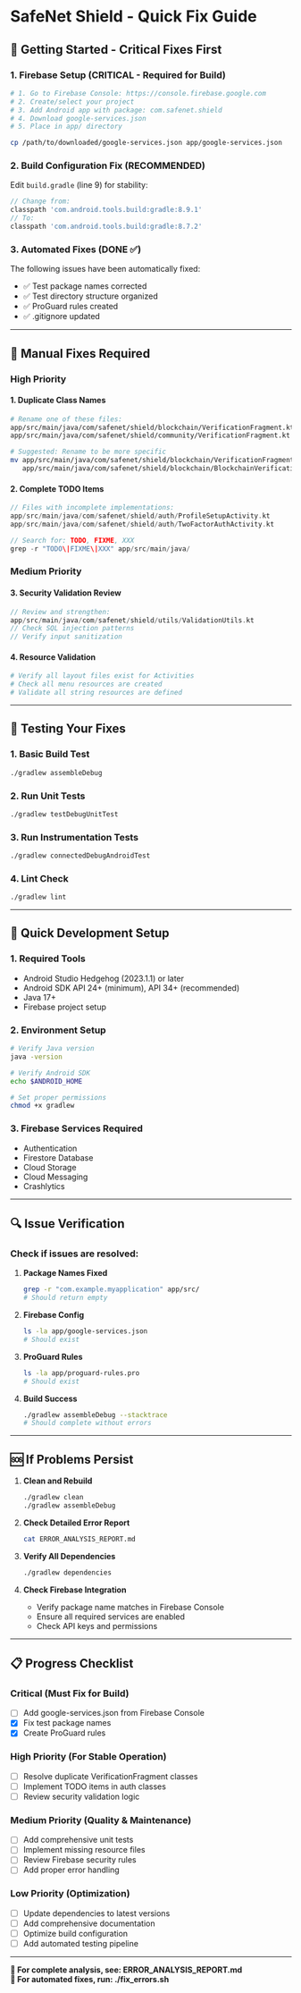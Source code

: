 # SafeNet Shield - Quick Fix Guide

## 🚀 Getting Started - Critical Fixes First

### 1. Firebase Setup (CRITICAL - Required for Build)

```bash
# 1. Go to Firebase Console: https://console.firebase.google.com
# 2. Create/select your project
# 3. Add Android app with package: com.safenet.shield
# 4. Download google-services.json
# 5. Place in app/ directory

cp /path/to/downloaded/google-services.json app/google-services.json
```

### 2. Build Configuration Fix (RECOMMENDED)

Edit `build.gradle` (line 9) for stability:
```gradle
// Change from:
classpath 'com.android.tools.build:gradle:8.9.1'
// To:
classpath 'com.android.tools.build:gradle:8.7.2'
```

### 3. Automated Fixes (DONE ✅)

The following issues have been automatically fixed:
- ✅ Test package names corrected
- ✅ Test directory structure organized  
- ✅ ProGuard rules created
- ✅ .gitignore updated

---

## 🔧 Manual Fixes Required

### High Priority

#### 1. Duplicate Class Names
```bash
# Rename one of these files:
app/src/main/java/com/safenet/shield/blockchain/VerificationFragment.kt
app/src/main/java/com/safenet/shield/community/VerificationFragment.kt

# Suggested: Rename to be more specific
mv app/src/main/java/com/safenet/shield/blockchain/VerificationFragment.kt \
   app/src/main/java/com/safenet/shield/blockchain/BlockchainVerificationFragment.kt
```

#### 2. Complete TODO Items
```kotlin
// Files with incomplete implementations:
app/src/main/java/com/safenet/shield/auth/ProfileSetupActivity.kt
app/src/main/java/com/safenet/shield/auth/TwoFactorAuthActivity.kt

// Search for: TODO, FIXME, XXX
grep -r "TODO\|FIXME\|XXX" app/src/main/java/
```

### Medium Priority

#### 3. Security Validation Review
```kotlin
// Review and strengthen:
app/src/main/java/com/safenet/shield/utils/ValidationUtils.kt
// Check SQL injection patterns
// Verify input sanitization
```

#### 4. Resource Validation
```bash
# Verify all layout files exist for Activities
# Check all menu resources are created
# Validate all string resources are defined
```

---

## 🧪 Testing Your Fixes

### 1. Basic Build Test
```bash
./gradlew assembleDebug
```

### 2. Run Unit Tests
```bash
./gradlew testDebugUnitTest
```

### 3. Run Instrumentation Tests
```bash
./gradlew connectedDebugAndroidTest
```

### 4. Lint Check
```bash
./gradlew lint
```

---

## 📱 Quick Development Setup

### 1. Required Tools
- Android Studio Hedgehog (2023.1.1) or later
- Android SDK API 24+ (minimum), API 34+ (recommended)
- Java 17+
- Firebase project setup

### 2. Environment Setup
```bash
# Verify Java version
java -version

# Verify Android SDK
echo $ANDROID_HOME

# Set proper permissions
chmod +x gradlew
```

### 3. Firebase Services Required
- Authentication
- Firestore Database
- Cloud Storage
- Cloud Messaging
- Crashlytics

---

## 🔍 Issue Verification

### Check if issues are resolved:

1. **Package Names Fixed**
   ```bash
   grep -r "com.example.myapplication" app/src/
   # Should return empty
   ```

2. **Firebase Config**
   ```bash
   ls -la app/google-services.json
   # Should exist
   ```

3. **ProGuard Rules**
   ```bash
   ls -la app/proguard-rules.pro
   # Should exist
   ```

4. **Build Success**
   ```bash
   ./gradlew assembleDebug --stacktrace
   # Should complete without errors
   ```

---

## 🆘 If Problems Persist

1. **Clean and Rebuild**
   ```bash
   ./gradlew clean
   ./gradlew assembleDebug
   ```

2. **Check Detailed Error Report**
   ```bash
   cat ERROR_ANALYSIS_REPORT.md
   ```

3. **Verify All Dependencies**
   ```bash
   ./gradlew dependencies
   ```

4. **Check Firebase Integration**
   - Verify package name matches in Firebase Console
   - Ensure all required services are enabled
   - Check API keys and permissions

---

## 📋 Progress Checklist

### Critical (Must Fix for Build)
- [ ] Add google-services.json from Firebase Console
- [x] Fix test package names
- [x] Create ProGuard rules

### High Priority (For Stable Operation)  
- [ ] Resolve duplicate VerificationFragment classes
- [ ] Implement TODO items in auth classes
- [ ] Review security validation logic

### Medium Priority (Quality & Maintenance)
- [ ] Add comprehensive unit tests
- [ ] Implement missing resource files
- [ ] Review Firebase security rules
- [ ] Add proper error handling

### Low Priority (Optimization)
- [ ] Update dependencies to latest versions
- [ ] Add comprehensive documentation
- [ ] Optimize build configuration
- [ ] Add automated testing pipeline

---

**📖 For complete analysis, see: ERROR_ANALYSIS_REPORT.md**  
**🔧 For automated fixes, run: ./fix_errors.sh**